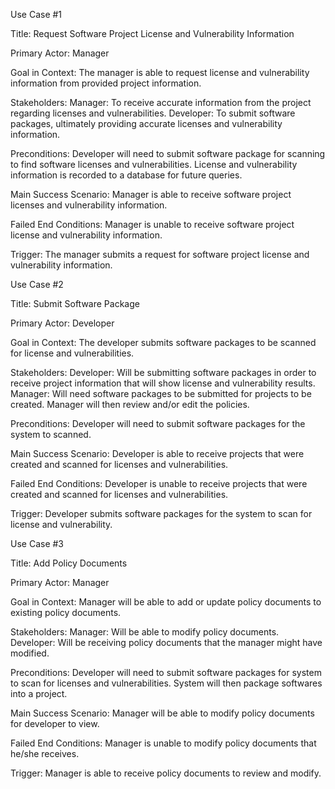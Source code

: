 

Use Case #1

Title: Request Software Project License and Vulnerability Information

Primary Actor: Manager

Goal in Context: The manager is able to request license and vulnerability information from provided project information. 

Stakeholders: 
  Manager: To receive accurate information from the project regarding licenses and vulnerabilities.
  Developer: To submit software packages, ultimately providing accurate licenses and vulnerability information. 
  
Preconditions:
  Developer will need to submit software package for scanning to find software licenses and vulnerabilities.
  License and vulnerability information is recorded to a database for future queries. 
  
Main Success Scenario: Manager is able to receive software project licenses and vulnerability information.

Failed End Conditions: Manager is unable to receive software project license and vulnerability information.

Trigger: The manager submits a request for software project license and vulnerability information. 

Use Case #2

Title: Submit Software Package

Primary Actor: Developer 

Goal in Context: The developer submits software packages to be scanned for license and vulnerabilities. 

Stakeholders: 
  Developer: Will be submitting software packages in order to receive project information that will show license and vulnerability results. 
  Manager: Will need software packages to be submitted for projects to be created. Manager will then review and/or edit the policies.
  
Preconditions: 
  Developer will need to submit software packages for the system to scanned. 
  
Main Success Scenario: Developer is able to receive projects that were created and scanned for licenses and vulnerabilities.

Failed End Conditions: Developer is unable to receive projects that were created and scanned for licenses and vulnerabilities.

Trigger: Developer submits software packages for the system to scan for license and vulnerability.

Use Case #3

Title: Add Policy Documents

Primary Actor: Manager

Goal in Context: Manager will be able to add or update policy documents to existing policy documents.

Stakeholders: 
  Manager: Will be able to modify policy documents.
  Developer: Will be receiving policy documents that the manager might have modified.

Preconditions: Developer will need to submit software packages for system to scan for licenses and vulnerabilities. System will then package softwares into a project.
  
Main Success Scenario: Manager will be able to modify policy documents for developer to view.

Failed End Conditions: Manager is unable to modify policy documents that he/she receives.

Trigger: Manager is able to receive policy documents to review and modify.
